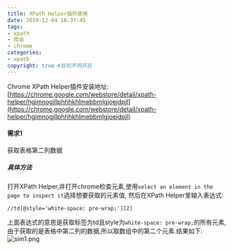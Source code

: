 ```yaml
---
title: XPath Helper插件使用
date: 2019-12-04 16:37:45
tags:
- xpath
- 爬虫
- chrome
categories:
- xpath   
copyright: true #版权声明开启    
---
```

Chrome XPath Helper插件安装地址:  
[https://chrome.google.com/webstore/detail/xpath-helper/hgimnogjllphhhkhlmebbmlgjoejdpjl](https://chrome.google.com/webstore/detail/xpath-helper/hgimnogjllphhhkhlmebbmlgjoejdpjl)
#### 需求1
获取表格第二列数据
##### 具体方法
打开XPath Helper,并打开chrome检查元素,使用``select an element in the page to inspect it``选择想要获取的元素值,
然后在XPath Helper里输入表达式:
```
//td[@style='white-space: pre-wrap;'][2]
```
上面表达式的意思是获取标签为td且style为``white-space: pre-wrap;``的所有元素,
由于获取的是表格中第二列的数据,所以取数组中的第二个元素.结果如下:
![sim1.png](sim1.png)


